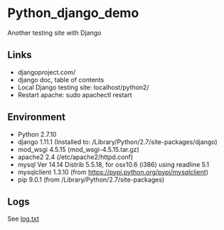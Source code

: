 # Python_django_demo
Another testing site with Django


## Links

- djangoproject.com/
- django doc, table of contents
- Local Django testing site: localhost/python2/
- Restart apache: sudo apachectl restart 


## Environment

- Python 2.7.10
- django 1.11.1 (Installed to: /Library/Python/2.7/site-packages/django)
- mod_wsgi 4.5.15 (mod_wsgi-4.5.15.tar.gz)
- apache2 2.4 (/etc/apache2/httpd.conf)
- mysql  Ver 14.14 Distrib 5.5.18, for osx10.6 (i386) using readline 5.1
- mysqlclient 1.3.10 (from https://pypi.python.org/pypi/mysqlclient)
- pip 9.0.1 (from /Library/Python/2.7/site-packages)


## Logs

See <a href="log.txt">log.txt</a>
